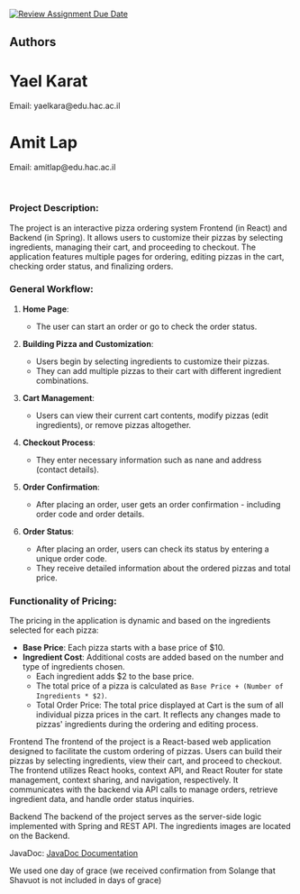 [![Review Assignment Due Date](https://classroom.github.com/assets/deadline-readme-button-24ddc0f5d75046c5622901739e7c5dd533143b0c8e959d652212380cedb1ea36.svg)](https://classroom.github.com/a/Ke_DgSzD)

## Authors
<h1>Yael Karat</h1>
<p>Email: yaelkara@edu.hac.ac.il</p>

<h1>Amit Lap</h1>
<p>Email: amitlap@edu.hac.ac.il</p>
<br>

### Project Description:

The project is an interactive pizza ordering system Frontend (in React) and Backend (in Spring).
It allows users to customize their pizzas by selecting ingredients, managing their cart, and proceeding to checkout.
The application features multiple pages for ordering, editing pizzas in the cart, checking order status, and finalizing orders.

### General Workflow:
1. **Home Page**:
    - The user can start an order or go to check the order status.
   
2. **Building Pizza and Customization**:
    - Users begin by selecting ingredients to customize their pizzas.
    - They can add multiple pizzas to their cart with different ingredient combinations.

3. **Cart Management**:
    - Users can view their current cart contents, modify pizzas (edit ingredients), or remove pizzas altogether.

4. **Checkout Process**:
   - They enter necessary information such as nane and address (contact details).

5. **Order Confirmation**:
    - After placing an order, user gets an order confirmation - including order code and order details.

6. **Order Status**:
    - After placing an order, users can check its status by entering a unique order code.
    - They receive detailed information about the ordered pizzas and total price.

### Functionality of Pricing:

The pricing in the application is dynamic and based on the ingredients selected for each pizza:

- **Base Price**: Each pizza starts with a base price of $10.
- **Ingredient Cost**: Additional costs are added based on the number and type of ingredients chosen.
    - Each ingredient adds $2 to the base price.
    - The total price of a pizza is calculated as `Base Price + (Number of Ingredients * $2)`.
    - Total Order Price: The total price displayed at Cart is the sum of all individual pizza prices in the cart. It reflects any changes made to pizzas' ingredients during the ordering and editing process.

Frontend
The frontend of the project is a React-based web application designed to facilitate the custom ordering of pizzas. Users can build their pizzas by selecting ingredients, view their cart, and proceed to checkout. The frontend utilizes React hooks, context API, and React Router for state management, context sharing, and navigation, respectively. It communicates with the backend via API calls to manage orders, retrieve ingredient data, and handle order status inquiries.

Backend
The backend of the project serves as the server-side logic implemented with Spring and REST API.
The ingredients images are located on the Backend.

JavaDoc:
[JavaDoc Documentation](doc/index.html)

We used one day of grace (we received confirmation from Solange that Shavuot is not included in days of grace)
